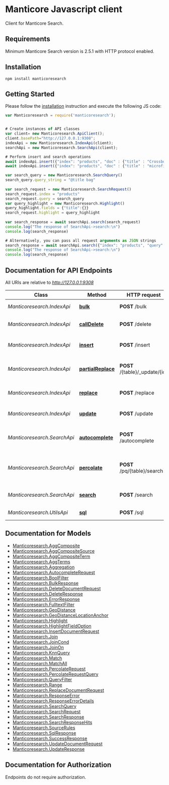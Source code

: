 # Manticore Javascript client

Сlient for Manticore Search.



## Requirements

Minimum Manticore Search version is 2.5.1 with HTTP protocol enabled.

## Installation

```shell
npm install manticoresearch
```

## Getting Started

Please follow the [installation](#installation) instruction and execute the following JS code:

```javascript
var Manticoresearch = require('manticoresearch');


# Create instances of API classes
var client= new Manticoresearch.ApiClient();
client.basePath="http://127.0.0.1:9308";
indexApi = new Manticoresearch.IndexApi(client);
searchApi = new Manticoresearch.SearchApi(client);

# Perform insert and search operations
await indexApi.insert({"index": "products", "doc" : {"title" : "Crossbody Bag with Tassel", "price" : 19.85}});
await indexApi.insert({"index": "products", "doc" : {"title" : "microfiber sheet set", "price" : 19.99}});

var search_query = new Manticoresearch.SearchQuery()
search_query.query_string = "@title bag"
      
var search_request = new Manticoresearch.SearchRequest()
search_request.index = "products"
search_request.query = search_query
var query_highlight = new Manticoresearch.Highlight()
query_highlight.fields = {"title":{}}
search_request.highlight = query_highlight
  
var search_response = await searchApi.search(search_request)
console.log("The response of SearchApi->search:\n")    
console.log(search_response)

# Alternatively, you can pass all request arguments as JSON strings
search_response = await searchApi.search({"index": "products", "query": {"query_string": "@title bag"}, "highlight": {"fields": ["title"]}});
console.log("The response of SearchApi->search:\n")    
console.log(search_response)


```

## Documentation for API Endpoints

All URIs are relative to *http://127.0.0.1:9308*

Class | Method | HTTP request | Description
------------ | ------------- | ------------- | -------------
*Manticoresearch.IndexApi* | [**bulk**](docs/IndexApi.md#bulk) | **POST** /bulk | Bulk table operations
*Manticoresearch.IndexApi* | [**callDelete**](docs/IndexApi.md#callDelete) | **POST** /delete | Delete a document in a table
*Manticoresearch.IndexApi* | [**insert**](docs/IndexApi.md#insert) | **POST** /insert | Create a new document in a table
*Manticoresearch.IndexApi* | [**partialReplace**](docs/IndexApi.md#partialReplace) | **POST** /{table}/_update/{id} | Partially replaces a document in a table
*Manticoresearch.IndexApi* | [**replace**](docs/IndexApi.md#replace) | **POST** /replace | Replace new document in a table
*Manticoresearch.IndexApi* | [**update**](docs/IndexApi.md#update) | **POST** /update | Update a document in a table
*Manticoresearch.SearchApi* | [**autocomplete**](docs/SearchApi.md#autocomplete) | **POST** /autocomplete | Performs an autocomplete search on a table
*Manticoresearch.SearchApi* | [**percolate**](docs/SearchApi.md#percolate) | **POST** /pq/{table}/search | Perform reverse search on a percolate table
*Manticoresearch.SearchApi* | [**search**](docs/SearchApi.md#search) | **POST** /search | Performs a search on a table
*Manticoresearch.UtilsApi* | [**sql**](docs/UtilsApi.md#sql) | **POST** /sql | Perform SQL requests


## Documentation for Models

 - [Manticoresearch.AggComposite](docs/AggComposite.md)
 - [Manticoresearch.AggCompositeSource](docs/AggCompositeSource.md)
 - [Manticoresearch.AggCompositeTerm](docs/AggCompositeTerm.md)
 - [Manticoresearch.AggTerms](docs/AggTerms.md)
 - [Manticoresearch.Aggregation](docs/Aggregation.md)
 - [Manticoresearch.AutocompleteRequest](docs/AutocompleteRequest.md)
 - [Manticoresearch.BoolFilter](docs/BoolFilter.md)
 - [Manticoresearch.BulkResponse](docs/BulkResponse.md)
 - [Manticoresearch.DeleteDocumentRequest](docs/DeleteDocumentRequest.md)
 - [Manticoresearch.DeleteResponse](docs/DeleteResponse.md)
 - [Manticoresearch.ErrorResponse](docs/ErrorResponse.md)
 - [Manticoresearch.FulltextFilter](docs/FulltextFilter.md)
 - [Manticoresearch.GeoDistance](docs/GeoDistance.md)
 - [Manticoresearch.GeoDistanceLocationAnchor](docs/GeoDistanceLocationAnchor.md)
 - [Manticoresearch.Highlight](docs/Highlight.md)
 - [Manticoresearch.HighlightFieldOption](docs/HighlightFieldOption.md)
 - [Manticoresearch.InsertDocumentRequest](docs/InsertDocumentRequest.md)
 - [Manticoresearch.Join](docs/Join.md)
 - [Manticoresearch.JoinCond](docs/JoinCond.md)
 - [Manticoresearch.JoinOn](docs/JoinOn.md)
 - [Manticoresearch.KnnQuery](docs/KnnQuery.md)
 - [Manticoresearch.Match](docs/Match.md)
 - [Manticoresearch.MatchAll](docs/MatchAll.md)
 - [Manticoresearch.PercolateRequest](docs/PercolateRequest.md)
 - [Manticoresearch.PercolateRequestQuery](docs/PercolateRequestQuery.md)
 - [Manticoresearch.QueryFilter](docs/QueryFilter.md)
 - [Manticoresearch.Range](docs/Range.md)
 - [Manticoresearch.ReplaceDocumentRequest](docs/ReplaceDocumentRequest.md)
 - [Manticoresearch.ResponseError](docs/ResponseError.md)
 - [Manticoresearch.ResponseErrorDetails](docs/ResponseErrorDetails.md)
 - [Manticoresearch.SearchQuery](docs/SearchQuery.md)
 - [Manticoresearch.SearchRequest](docs/SearchRequest.md)
 - [Manticoresearch.SearchResponse](docs/SearchResponse.md)
 - [Manticoresearch.SearchResponseHits](docs/SearchResponseHits.md)
 - [Manticoresearch.SourceRules](docs/SourceRules.md)
 - [Manticoresearch.SqlResponse](docs/SqlResponse.md)
 - [Manticoresearch.SuccessResponse](docs/SuccessResponse.md)
 - [Manticoresearch.UpdateDocumentRequest](docs/UpdateDocumentRequest.md)
 - [Manticoresearch.UpdateResponse](docs/UpdateResponse.md)


## Documentation for Authorization

Endpoints do not require authorization.

